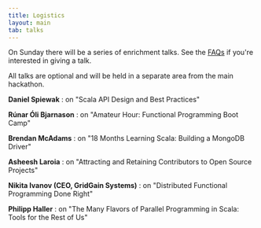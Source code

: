 ```yaml
---
title: Logistics
layout: main
tab: talks
---
```


On Sunday there will be a series of enrichment talks. See the
[FAQs](faq.html) if you're interested in giving a talk.

All talks are optional and will be held in a separate area from the main
hackathon.

**Daniel Spiewak**
: on "Scala API Design and Best Practices"

**Rúnar Óli Bjarnason**
: on "Amateur Hour: Functional Programming Boot Camp"

**Brendan McAdams**
: on "18 Months Learning Scala: Building a MongoDB Driver"

**Asheesh Laroia**
: on "Attracting and Retaining Contributors to Open Source Projects"

**Nikita Ivanov (CEO, GridGain Systems)**
: on "Distributed Functional Programming Done Right"

**Philipp Haller**
: on "The Many Flavors of Parallel Programming in Scala: Tools for the Rest of Us"
